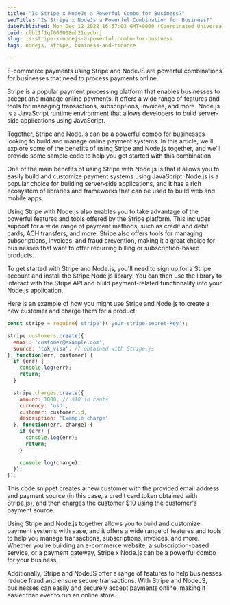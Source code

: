 ```yaml
---
title: "Is Stripe x NodeJs a Powerful Combo for Business?"
seoTitle: "Is Stripe x NodeJs a Powerful Combination for Business?"
datePublished: Mon Dec 12 2022 16:57:03 GMT+0000 (Coordinated Universal Time)
cuid: clbl1f1qf000008mh21qydbrj
slug: is-stripe-x-nodejs-a-powerful-combo-for-business
tags: nodejs, stripe, business-and-finance

---
```


E-commerce payments using Stripe and NodeJS are powerful combinations for businesses that need to process payments online.

Stripe is a popular payment processing platform that enables businesses to accept and manage online payments. It offers a wide range of features and tools for managing transactions, subscriptions, invoices, and more. Node.js is a JavaScript runtime environment that allows developers to build server-side applications using JavaScript.

Together, Stripe and Node.js can be a powerful combo for businesses looking to build and manage online payment systems. In this article, we'll explore some of the benefits of using Stripe and Node.js together, and we'll provide some sample code to help you get started with this combination.

One of the main benefits of using Stripe with Node.js is that it allows you to easily build and customize payment systems using JavaScript. Node.js is a popular choice for building server-side applications, and it has a rich ecosystem of libraries and frameworks that can be used to build web and mobile apps.

Using Stripe with Node.js also enables you to take advantage of the powerful features and tools offered by the Stripe platform. This includes support for a wide range of payment methods, such as credit and debit cards, ACH transfers, and more. Stripe also offers tools for managing subscriptions, invoices, and fraud prevention, making it a great choice for businesses that want to offer recurring billing or subscription-based products.

To get started with Stripe and Node.js, you'll need to sign up for a Stripe account and install the Stripe Node.js library. You can then use the library to interact with the Stripe API and build payment-related functionality into your Node.js application.

Here is an example of how you might use Stripe and Node.js to create a new customer and charge them for a product:

```javascript
const stripe = require('stripe')('your-stripe-secret-key');

stripe.customers.create({
  email: 'customer@example.com',
  source: 'tok_visa', // obtained with Stripe.js
}, function(err, customer) {
  if (err) {
    console.log(err);
    return;
  }

  stripe.charges.create({
    amount: 1000, // $10 in cents
    currency: 'usd',
    customer: customer.id,
    description: 'Example charge'
  }, function(err, charge) {
    if (err) {
      console.log(err);
      return;
    }

    console.log(charge);
  });
}); 
```

This code snippet creates a new customer with the provided email address and payment source (in this case, a credit card token obtained with Stripe.js), and then charges the customer $10 using the customer's payment source.

Using Stripe and Node.js together allows you to build and customize payment systems with ease, and it offers a wide range of features and tools to help you manage transactions, subscriptions, invoices, and more. Whether you're building an e-commerce website, a subscription-based service, or a payment gateway, Stripe x Node.js can be a powerful combo for your business

Additionally, Stripe and NodeJS offer a range of features to help businesses reduce fraud and ensure secure transactions. With Stripe and NodeJS, businesses can easily and securely accept payments online, making it easier than ever to run an online store.